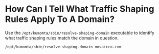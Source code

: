 # How Can I Tell What Traffic Shaping Rules Apply To A Domain?

Use the `/opt/kumomta/sbin/resolve-shaping-domain` executable to identify what traffic shaping rules match the domain in question.

```bash
/opt/kumomta/sbin/resolve-shaping-domain mosaicco.com
```
